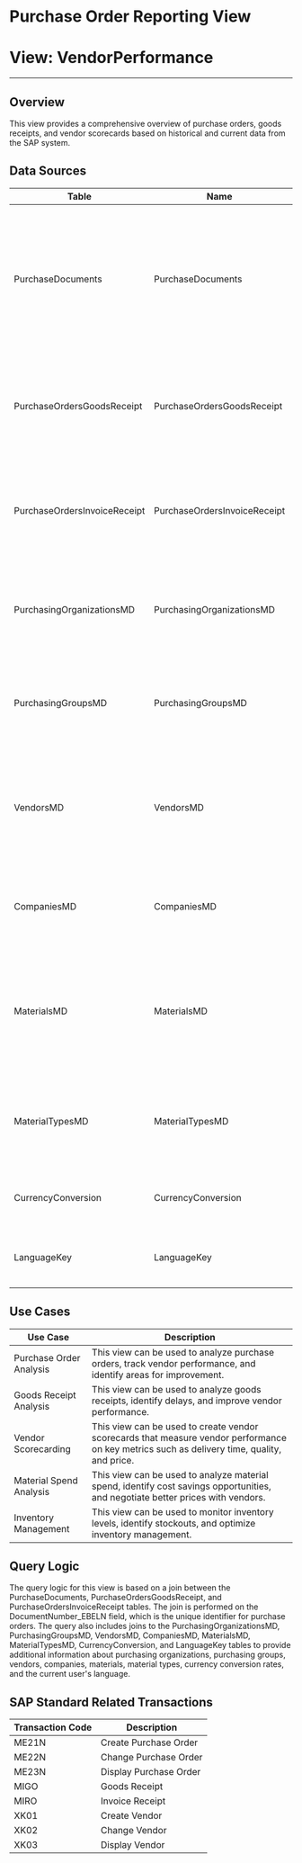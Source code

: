 # Purchase Order Reporting View
# View: VendorPerformance
---
## Overview
This view provides a comprehensive overview of purchase orders, goods receipts, and vendor scorecards based on historical and current data from the SAP system.
## Data Sources
| Table | Name | Description |
|---|---|---|
| PurchaseDocuments | PurchaseDocuments | This table contains header-level information about purchase orders, such as order number, vendor, material, quantity, and value. |
| PurchaseOrdersGoodsReceipt | PurchaseOrdersGoodsReceipt | This table contains information about goods receipts, such as goods receipt date, quantity, and value. |
| PurchaseOrdersInvoiceReceipt | PurchaseOrdersInvoiceReceipt | This table contains information about invoice receipts, such as invoice date, quantity, and value. |
| PurchasingOrganizationsMD | PurchasingOrganizationsMD | This table contains master data about purchasing organizations, such as name and address. |
| PurchasingGroupsMD | PurchasingGroupsMD | This table contains master data about purchasing groups, such as name and description. |
| VendorsMD | VendorsMD | This table contains master data about vendors, such as name, address, and contact information. |
| CompaniesMD | CompaniesMD | This table contains master data about companies, such as name and address. |
| MaterialsMD | MaterialsMD | This table contains master data about materials, such as material number, description, and material type. |
| MaterialTypesMD | MaterialTypesMD | This table contains master data about material types, such as description. |
| CurrencyConversion | CurrencyConversion | This table contains currency conversion rates. |
| LanguageKey | LanguageKey | This table contains the language key for the current user. |

## Use Cases
| Use Case | Description |
|---|---|
| Purchase Order Analysis | This view can be used to analyze purchase orders, track vendor performance, and identify areas for improvement. |
| Goods Receipt Analysis | This view can be used to analyze goods receipts, identify delays, and improve vendor performance. |
| Vendor Scorecarding | This view can be used to create vendor scorecards that measure vendor performance on key metrics such as delivery time, quality, and price. |
| Material Spend Analysis | This view can be used to analyze material spend, identify cost savings opportunities, and negotiate better prices with vendors. |
| Inventory Management | This view can be used to monitor inventory levels, identify stockouts, and optimize inventory management. |

## Query Logic
The query logic for this view is based on a join between the PurchaseDocuments, PurchaseOrdersGoodsReceipt, and PurchaseOrdersInvoiceReceipt tables. The join is performed on the DocumentNumber_EBELN field, which is the unique identifier for purchase orders. The query also includes joins to the PurchasingOrganizationsMD, PurchasingGroupsMD, VendorsMD, CompaniesMD, MaterialsMD, MaterialTypesMD, CurrencyConversion, and LanguageKey tables to provide additional information about purchasing organizations, purchasing groups, vendors, companies, materials, material types, currency conversion rates, and the current user's language.


## SAP Standard Related Transactions
| Transaction Code | Description |
|---|---|
| ME21N | Create Purchase Order |
| ME22N | Change Purchase Order |
| ME23N | Display Purchase Order |
| MIGO | Goods Receipt |
| MIRO | Invoice Receipt |
| XK01 | Create Vendor |
| XK02 | Change Vendor |
| XK03 | Display Vendor |
